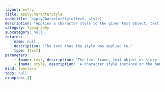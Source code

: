 ```yaml
---
layout: entry
title: applyCharacterStyle
codetitle: 'applyCharacterStyle(text, style)'
description: "Applies a character style to the given text object, text frame or story. The character style\ncan be given as name or as character style instance."
category: Typography
subcategory: null
returns:
    name: null
    description: 'The text that the style was applied to.'
    type: [Text]
parameters:
    - {name: text, description: 'The text frame, text object or story to apply the style to.', optional: false, type: [TextFrame, TextObject, Story]}
    - {name: style, description: 'A character style instance or the name of the character style to apply.', optional: false, type: [CharacterStyle, String]}
kind: function
todo: null
examples: []

---
```

